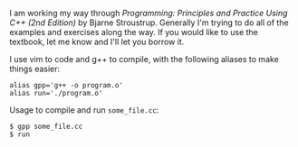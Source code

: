 I am working my way through _Programming: Principles and Practice Using C++ (2nd Edition)_ by Bjarne Stroustrup.
Generally I'm trying to do all of the examples and exercises along the way.
If you would like to use the textbook, let me know and I'll let you borrow it. 

I use vim to code and g++ to compile, with the following aliases to make things easier:
```shell
alias gpp='g++ -o program.o'
alias run='./program.o'
```
Usage to compile and run `some_file.cc`:
```shell
$ gpp some_file.cc
$ run
```
